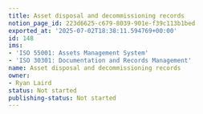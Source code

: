 ```yaml
---
title: Asset disposal and decommissioning records
notion_page_id: 223d6625-c679-8039-901e-f39c113b1bed
exported_at: '2025-07-02T18:38:11.594769+00:00'
id: 148
ims:
- 'ISO 55001: Assets Management System'
- 'ISO 30301: Documentation and Records Management'
name: Asset disposal and decommissioning records
owner:
- Ryan Laird
status: Not started
publishing-status: Not started
---
```


